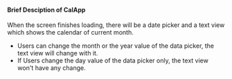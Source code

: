 ####  Brief Desciption of CalApp  
When the screen finishes loading, there will be a date picker and a text view which shows the calendar of current month.  
- Users can change the month or the year value of the data picker, the text view will change with it.  
- If Users change the day value of the data picker only, the text view won't have any change.